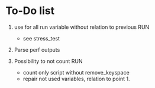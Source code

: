 # To-Do list



1. use for all run variable without relation to previous RUN
   - see stress_test

2. Parse perf outputs

3. Possibility to not count RUN
   - count only script without remove_keyspace
   - repair not used variables, relation to point 1.
